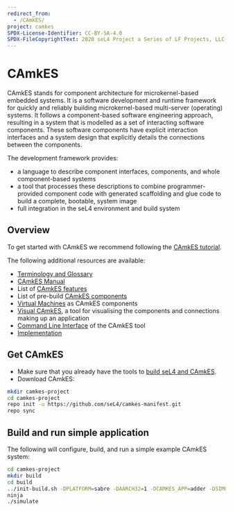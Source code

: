```yaml
---
redirect_from:
  - /CAmkES/
project: camkes
SPDX-License-Identifier: CC-BY-SA-4.0
SPDX-FileCopyrightText: 2020 seL4 Project a Series of LF Projects, LLC.
---
```


# CAmkES

CAmkES stands for component architecture for microkernel-based embedded systems.
It is a software development and runtime framework for quickly and reliably
building microkernel-based multi-server (operating) systems. It follows a
component-based software engineering approach, resulting in a system that is
modelled as a set of interacting software components. These software components
have explicit interaction interfaces and a system design that explicitly details
the connections between the components.

The development framework provides:

- a language to describe component interfaces, components, and whole
  component-based systems
- a tool that processes these descriptions to combine programmer-provided
  component code with generated scaffolding and glue code to build a complete,
  bootable, system image
- full integration in the seL4 environment and build system

## Overview

To get started with CAmkES we recommend following the [CAmkES
tutorial](../../Tutorials/hello-camkes-0.html).

The following additional resources are available:

- [Terminology and Glossary](manual.md#terminology)
- [CAmkES Manual](manual.md)
- List of [CAmkES features](features.md)
- List of pre-build [CAmkES components](components.md)
- [Virtual Machines](../virtualization/index.md) as CAmkES components
- [Visual CAmkES](visual-camkes/),  a tool for visualising the components and
  connections making up an application
- [Command Line Interface](cli.md) of the CAmkES tool
- [Implementation](internals.md)

## Get CAmkES

- Make sure that you already have the tools to [build seL4 and
  CAmkES](../buildsystem/host-dependencies.html).
- Download CAmkES:

```sh
mkdir camkes-project
cd camkes-project
repo init -u https://github.com/seL4/camkes-manifest.git
repo sync
```

## Build and run simple application

The following will configure, build, and run a simple example CAmkES
system:

```sh
cd camkes-project
mkdir build
cd build
../init-build.sh -DPLATFORM=sabre -DAARCH32=1 -DCAMKES_APP=adder -DSIMULATION=1
ninja
./simulate
```